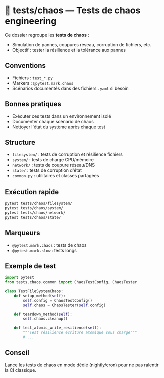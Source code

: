 # 📁 tests/chaos — Tests de chaos engineering

Ce dossier regroupe les **tests de chaos** :

- Simulation de pannes, coupures réseau, corruption de fichiers, etc.
- Objectif : tester la résilience et la tolérance aux pannes

## Conventions

- Fichiers : `test_*.py`
- Markers : `@pytest.mark.chaos`
- Scénarios documentés dans des fichiers `.yaml` si besoin

## Bonnes pratiques

- Exécuter ces tests dans un environnement isolé
- Documenter chaque scénario de chaos
- Nettoyer l'état du système après chaque test

## Structure

- `filesystem/` : tests de corruption et résilience fichiers
- `system/` : tests de charge CPU/mémoire
- `network/` : tests de coupure réseau/DNS
- `state/` : tests de corruption d'état
- `common.py` : utilitaires et classes partagées

## Exécution rapide

```bash
pytest tests/chaos/filesystem/
pytest tests/chaos/system/
pytest tests/chaos/network/
pytest tests/chaos/state/
```

## Marqueurs

- `@pytest.mark.chaos` : tests de chaos
- `@pytest.mark.slow` : tests longs

## Exemple de test

```python
import pytest
from tests.chaos.common import ChaosTestConfig, ChaosTester

class TestFileSystemChaos:
    def setup_method(self):
        self.config = ChaosTestConfig()
        self.chaos = ChaosTester(self.config)

    def teardown_method(self):
        self.chaos.cleanup()

    def test_atomic_write_resilience(self):
        """Test résilience écriture atomique sous charge"""
        # ...
```

## Conseil

Lance les tests de chaos en mode dédié (nightly/cron) pour ne pas ralentir la CI classique.
